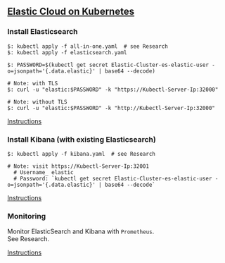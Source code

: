 ## [Elastic Cloud on Kubernetes](https://www.elastic.co/elastic-cloud-kubernetes)

### Install Elasticsearch

```
$: kubectl apply -f all-in-one.yaml  # see Research
$: kubectl apply -f elasticsearch.yaml
```

```
$: PASSWORD=$(kubectl get secret Elastic-Cluster-es-elastic-user -o=jsonpath='{.data.elastic}' | base64 --decode)

# Note: with TLS
$: curl -u "elastic:$PASSWORD" -k "https://Kubectl-Server-Ip:32000"

# Note: without TLS
$: curl -u "elastic:$PASSWORD" -k "http://Kubectl-Server-Ip:32000"
```

[Instructions](Docs/Quickstart)

### Install Kibana (with existing Elasticsearch)

```
$: kubectl apply -f kibana.yaml  # see Research

# Note: visit https://Kubectl-Server-Ip:32001
  # Username_ elastic
  # Password: `kubectl get secret Elastic-Cluster-es-elastic-user -o=jsonpath='{.data.elastic}' | base64 --decode`
```

[Instructions](Docs/Quickstart)

### Monitoring

Monitor ElasticSearch and Kibana with `Prometheus`.  
See Research.  

[Instructions](../Other/Monitoring)
